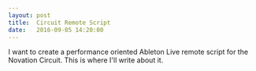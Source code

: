 ```yaml
---
layout: post
title:  Circuit Remote Script
date:   2016-09-05 14:20:00
---
```


I want to create a performance oriented Ableton Live remote script for the Novation Circuit. This is where I'll write about it.